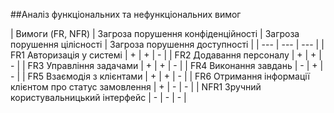##Аналіз функціональних та нефункціональних вимог

| Вимоги (FR, NFR) | Загроза порушення конфіденційності | Загроза порушення цілісності | Загроза порушення доступності |
| --- | --- | --- |
| FR1 Авторизація у системі | + | + | - |
| FR2 Додавання персоналу | + | + | - |
| FR3 Управління задачами | + | + | - |
| FR4 Виконання завдань | - | + | - |
| FR5 Взаємодія з клієнтами | + | + | - |
| FR6 Отримання інформації клієнтом про статус замовлення | + | - | - |
| NFR1 Зручний користувальницький iнтерфейс | - | - | - | 
